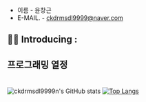 
- 이름        - 윤창근
- E-MAIL.     - ckdrmsdl9999@naver.com

## 👨‍💻 Introducing :


    

## 프로그래밍 열정

# <div align=center>


</div>

<div>

</div>
<hd>

![ckdrmsdl9999n's GitHub stats](https://github-readme-stats.vercel.app/api?username=ckdrmsdl9999&show_icons=true&theme=radical)
[![Top Langs](https://github-readme-stats.vercel.app/api/top-langs/?username=ckdrmsdl9999)](https://github.com/ckdrmsdl9999/github-readme-stats)

